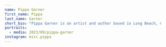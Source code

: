 ```yaml
---
name: Pippa Garner
first_name: Pippa
last_name: Garner
short_bio: "Pippa Garner is an artist and author based in Long Beach, California. For more than five decades her cross-disciplinary practice of drawing, performance, sculpture, photography, video, and installation has continued to push back against systems of consumerism, marketing, and waste. Recent solo exhibitions include, *Act Like You Know Me* at Kunstverein Munich (2022), Kunsthalle Zúrich (2023), and FRAC Lorraine, Metz (2023); *Immaculate Misconceptions* at JOAN, Los Angeles (2021) and Verge Center for the Arts, Sacramento (2022); *The Bowels of the Mind* at STARS, Los Angeles and Jeffrey Stark, New York (both 2021); and *A Shadow of My Future Self* at O-Town House, Los Angeles (2019). Her solo exhibition *$ELL YOUR $ELF*, on view at Art Omi through October 29, 2023, premieres her latest conceptual car *Haulin' Ass!* (2023) and is accompanied by a fully-illustrated catalogue co-published with Pioneer Works Press. In collaboration with Art Omi, *Pippa Garner:* *I'm With Me* opens at OCD Chinatown on September 22, 2023: a tattoo parlor featuring queer/trans tattoo artists who have chosen texts and drawings by Garner to inject directly into the skin of her biggest fans, and sartorial fan art by fashion house Eckhaus Latta. Her work will also be included in the Hammer's *Made in L.A.*, 2023 Biennial, *Acts of Living*, and the Yokohama Triennale, 2023. For its fourth stop, *Act Like You Know Me* will take place at White Columns in New York, NY from November 3-December 16, 2023; timed with the release of an accompanying monograph published by Bierke Books. Garner is the author of several books, including the *Better Living Catalog*, republished by Primary Information this year."
portraits:
  - media: 2023/09/pippa-garner
instagram: misc.pippa
---
```

